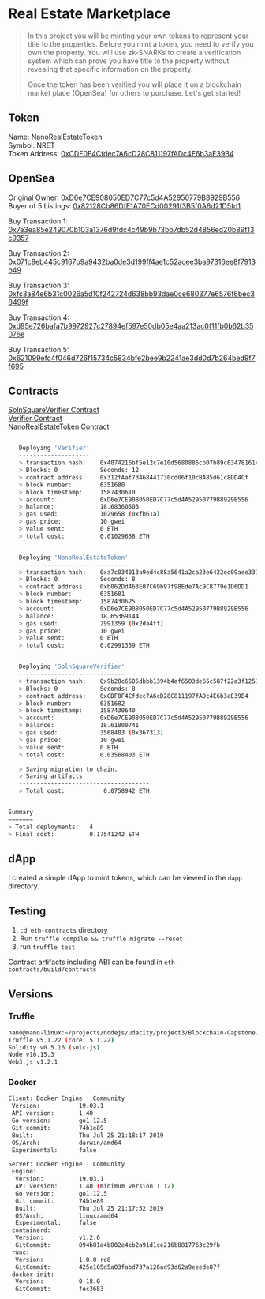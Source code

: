 # Real Estate Marketplace

> In this project you will be minting your own tokens to represent your title to the properties. Before you mint a token, you need to verify you own the property. You will use zk-SNARKs to create a verification system which can prove you have title to the property without revealing that specific information on the property. 
> 
> Once the token has been verified you will place it on a blockchain market place (OpenSea) for others to purchase. Let's get started!

## Token

Name: NanoRealEstateToken<br>
Symbol: NRET<br>
Token Address: [0xCDF0F4Cfdec7A6cD28C811197fADc4E6b3aE39B4](https://rinkeby.etherscan.io/token/0xCDF0F4Cfdec7A6cD28C811197fADc4E6b3aE39B4)


## OpenSea

Original Owner: [0xD6e7CE908050ED7C77c5d4A52950779B8929B556](https://rinkeby.opensea.io/accounts/0xD6e7CE908050ED7C77c5d4A52950779B8929B556)<br>
Buyer of 5 Listings: [0x82128Cb86DfE1A70ECd00291f3B5f0A6d21D5fd1](https://rinkeby.opensea.io/accounts/0x82128Cb86DfE1A70ECd00291f3B5f0A6d21D5fd1)<br>

Buy Transaction 1: [0x7e3ea85e249070b103a1376d9fdc4c49b9b73bb7db52d4856ed20b89f13c9357](https://rinkeby.etherscan.io/tx/0x7e3ea85e249070b103a1376d9fdc4c49b9b73bb7db52d4856ed20b89f13c9357)<br>

Buy Transaction 2: [0x071c9eb445c9167b9a9432ba0de3d199ff4ae1c52acee3ba97316ee8f7913b49](https://rinkeby.etherscan.io/tx/0x071c9eb445c9167b9a9432ba0de3d199ff4ae1c52acee3ba97316ee8f7913b49)<br>

Buy Transaction 3: [0xfc3a84e6b31c0026a5d10f242724d638bb93dae0ce680377e6576f6bec38499f](https://rinkeby.etherscan.io/tx/0xfc3a84e6b31c0026a5d10f242724d638bb93dae0ce680377e6576f6bec38499f)<br>

Buy Transaction 4: [0xd95e726bafa7b9972927c27894ef597e50db05e4aa213ac0f11fb0b62b35076e](https://rinkeby.etherscan.io/tx/0xd95e726bafa7b9972927c27894ef597e50db05e4aa213ac0f11fb0b62b35076e)<br>

Buy Transaction 5: [0x621099efc4f046d726f15734c5834bfe2bee9b2241ae3dd0d7b264bed9f7f695](https://rinkeby.etherscan.io/tx/0x621099efc4f046d726f15734c5834bfe2bee9b2241ae3dd0d7b264bed9f7f695)<br>



## Contracts

[SolnSquareVerifier Contract](https://rinkeby.etherscan.io/address/0xCDF0F4Cfdec7A6cD28C811197fADc4E6b3aE39B4)<br>
[Verifier Contract](https://rinkeby.etherscan.io/address/0x312fAaf73468441730cd06f10cBA85d61c8DD4Cf)<br>
[NanoRealEstateToken Contract](https://rinkeby.etherscan.io/address/0xb062Dd463E07C69b97f98Ede7Ac9C8779e1D6DD1)


```bash

   Deploying 'Verifier'
   --------------------
   > transaction hash:    0x4074216bf5e12c7e10d5680886cb07b89c03478161c370a309ab0a651f729fed
   > Blocks: 0            Seconds: 12
   > contract address:    0x312fAaf73468441730cd06f10cBA85d61c8DD4Cf
   > block number:        6351680
   > block timestamp:     1587430610
   > account:             0xD6e7CE908050ED7C77c5d4A52950779B8929B556
   > balance:             18.68360503
   > gas used:            1029658 (0xfb61a)
   > gas price:           10 gwei
   > value sent:          0 ETH
   > total cost:          0.01029658 ETH


   Deploying 'NanoRealEstateToken'
   -------------------------------
   > transaction hash:    0xa7c034013a9ed4c88a5641a2ca23e6422ed09aee337e8b458e2f7772d875013a
   > Blocks: 0            Seconds: 8
   > contract address:    0xb062Dd463E07C69b97f98Ede7Ac9C8779e1D6DD1
   > block number:        6351681
   > block timestamp:     1587430625
   > account:             0xD6e7CE908050ED7C77c5d4A52950779B8929B556
   > balance:             18.65369144
   > gas used:            2991359 (0x2da4ff)
   > gas price:           10 gwei
   > value sent:          0 ETH
   > total cost:          0.02991359 ETH


   Deploying 'SolnSquareVerifier'
   ------------------------------
   > transaction hash:    0x9b28c6505dbbb1394b4af6503de65c587f22a3f1251571f67c283e5581f307c6
   > Blocks: 0            Seconds: 8
   > contract address:    0xCDF0F4Cfdec7A6cD28C811197fADc4E6b3aE39B4
   > block number:        6351682
   > block timestamp:     1587430640
   > account:             0xD6e7CE908050ED7C77c5d4A52950779B8929B556
   > balance:             18.61800741
   > gas used:            3568403 (0x367313)
   > gas price:           10 gwei
   > value sent:          0 ETH
   > total cost:          0.03568403 ETH

   > Saving migration to chain.
   > Saving artifacts
   -------------------------------------
   > Total cost:           0.0758942 ETH


Summary
=======
> Total deployments:   4
> Final cost:          0.17541242 ETH


```

## dApp

I created a simple dApp to mint tokens, which can be viewed in the `dapp` directory.


## Testing

1. `cd eth-contracts` directory
1. Run `truffle compile && truffle migrate --reset`
1. run `truffle test`

Contract artifacts including ABI can be found in `eth-contracts/build/contracts`

## Versions

### Truffle

```bash
nano@nano-linux:~/projects/nodejs/udacity/project3/Blockchain-Capstone/zokrates$ truffle version
Truffle v5.1.22 (core: 5.1.22)
Solidity v0.5.16 (solc-js)
Node v10.15.3
Web3.js v1.2.1
```

### Docker

```bash
Client: Docker Engine - Community
 Version:           19.03.1
 API version:       1.40
 Go version:        go1.12.5
 Git commit:        74b1e89
 Built:             Thu Jul 25 21:18:17 2019
 OS/Arch:           darwin/amd64
 Experimental:      false

Server: Docker Engine - Community
 Engine:
  Version:          19.03.1
  API version:      1.40 (minimum version 1.12)
  Go version:       go1.12.5
  Git commit:       74b1e89
  Built:            Thu Jul 25 21:17:52 2019
  OS/Arch:          linux/amd64
  Experimental:     false
 containerd:
  Version:          v1.2.6
  GitCommit:        894b81a4b802e4eb2a91d1ce216b8817763c29fb
 runc:
  Version:          1.0.0-rc8
  GitCommit:        425e105d5a03fabd737a126ad93d62a9eeede87f
 docker-init:
  Version:          0.18.0
  GitCommit:        fec3683
  ```
  
